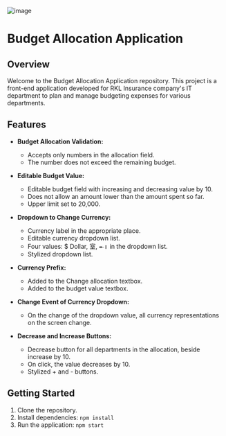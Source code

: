![image](https://github.com/cagri32/React-Budget-App/assets/43071105/a6fe9f20-5a7c-4af3-83af-9eb75d3dd331)

# Budget Allocation Application

## Overview
Welcome to the Budget Allocation Application repository. This project is a front-end application developed for RKL Insurance company's IT department to plan and manage budgeting expenses for various departments.

## Features
- **Budget Allocation Validation:**
  - Accepts only numbers in the allocation field.
  - The number does not exceed the remaining budget.

- **Editable Budget Value:**
  - Editable budget field with increasing and decreasing value by 10.
  - Does not allow an amount lower than the amount spent so far.
  - Upper limit set to 20,000.

- **Dropdown to Change Currency:**
  - Currency label in the appropriate place.
  - Editable currency dropdown list.
  - Four values: $ Dollar, 室, ⯬॥ in the dropdown list.
  - Stylized dropdown list.

- **Currency Prefix:**
  - Added to the Change allocation textbox.
  - Added to the budget value textbox.

- **Change Event of Currency Dropdown:**
  - On the change of the dropdown value, all currency representations on the screen change.

- **Decrease and Increase Buttons:**
  - Decrease button for all departments in the allocation, beside increase by 10.
  - On click, the value decreases by 10.
  - Stylized + and - buttons.

## Getting Started
1. Clone the repository.
2. Install dependencies: `npm install`
3. Run the application: `npm start`

